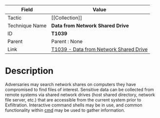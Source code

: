 
|Field|Value|
|---|---|
|Tactic|[[Collection]]|
|Technique Name|**Data from Network Shared Drive**|
|ID|**T1039**|
|Parent|Parent : None|
|Link|[T1039 - Data from Network Shared Drive](https://attack.mitre.org/techniques/T1039)|

# Description

Adversaries may search network shares on computers they have compromised to find files of interest. Sensitive data can be collected from remote systems via shared network drives (host shared directory, network file server, etc.) that are accessible from the current system prior to Exfiltration. Interactive command shells may be in use, and common functionality within [cmd](https://attack.mitre.org/software/S0106) may be used to gather information.